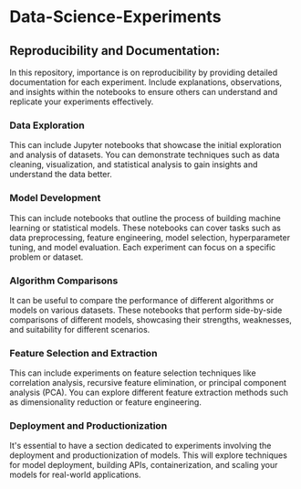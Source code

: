 # Data-Science-Experiments
## Reproducibility and Documentation: 
In this repository, importance is on  reproducibility by providing detailed documentation for each experiment. Include explanations, observations, and insights within the notebooks to ensure others can understand and replicate your experiments effectively.

### Data Exploration
 This can include Jupyter notebooks that showcase the initial exploration and analysis of datasets. You can demonstrate techniques such as data cleaning, visualization, and statistical analysis to gain insights and understand the data better.

### Model Development
 This can include notebooks that outline the process of building machine learning or statistical models. These notebooks can cover tasks such as data preprocessing, feature engineering, model selection, hyperparameter tuning, and model evaluation. Each experiment can focus on a specific problem or dataset.

### Algorithm Comparisons
It can be useful to compare the performance of different algorithms or models on various datasets. These notebooks that perform side-by-side comparisons of different models, showcasing their strengths, weaknesses, and suitability for different scenarios.

### Feature Selection and Extraction
This can include experiments on feature selection techniques like correlation analysis, recursive feature elimination, or principal component analysis (PCA). You can explore different feature extraction methods such as dimensionality reduction or feature engineering.

###  Deployment and Productionization
It's essential to have a section dedicated to experiments involving the deployment and productionization of models. This will explore techniques for model deployment, building APIs, containerization, and scaling your models for real-world applications.


